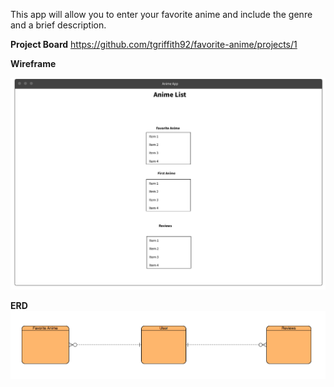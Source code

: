 This app will allow you to enter your favorite anime and include the genre and a brief description.

**Project Board**
https://github.com/tgriffith92/favorite-anime/projects/1

**Wireframe**

![Home Page](https://github.com/tgriffith92/favorite-anime/blob/master/Wireframe/Main%20Page.png)

**ERD**
![ERD](https://github.com/tgriffith92/favorite-anime/blob/master/Wireframe/ERD.png)